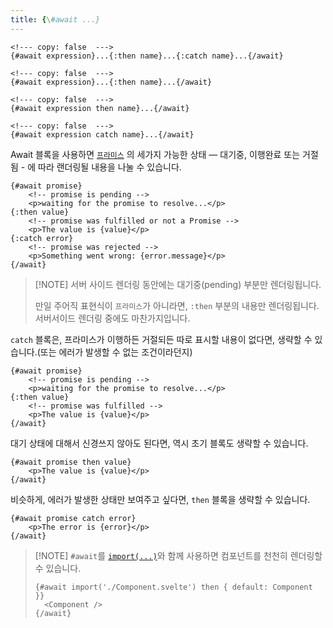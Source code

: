 ```yaml
---
title: {\#await ...}
---
```


```svelte
<!--- copy: false  --->
{#await expression}...{:then name}...{:catch name}...{/await}
```

```svelte
<!--- copy: false  --->
{#await expression}...{:then name}...{/await}
```

```svelte
<!--- copy: false  --->
{#await expression then name}...{/await}
```

```svelte
<!--- copy: false  --->
{#await expression catch name}...{/await}
```

Await 블록을 사용하면 [`프라미스`](https://developer.mozilla.org/en-US/docs/Web/JavaScript/Reference/Global_Objects/Promise) 의 세가지 가능한 상태 — 대기중, 이행완료 또는 거절됨 - 에 따라 랜더링될 내용을 나눌 수 있습니다.

```svelte
{#await promise}
	<!-- promise is pending -->
	<p>waiting for the promise to resolve...</p>
{:then value}
	<!-- promise was fulfilled or not a Promise -->
	<p>The value is {value}</p>
{:catch error}
	<!-- promise was rejected -->
	<p>Something went wrong: {error.message}</p>
{/await}
```

> [!NOTE] 서버 사이드 렌더링 동안에는 대기중(pending) 부분만 렌더링됩니다.
>
> 만일 주어직 표현식이 `프라미스`가 아니라면, `:then` 부분의 내용만 렌더링됩니다. 서버서이드 렌더링 중에도 마찬가지입니다.

`catch` 블록은, 프라미스가 이행하든 거절되든 따로 표시할 내용이 없다면, 생략할 수 있습니다.(또는 에러가 발생할 수 없는  조건이라던지)

```svelte
{#await promise}
	<!-- promise is pending -->
	<p>waiting for the promise to resolve...</p>
{:then value}
	<!-- promise was fulfilled -->
	<p>The value is {value}</p>
{/await}
```

대기 상태에 대해서 신경쓰지 않아도 된다면, 역시 초기 블록도 생략할 수 있습니다.

```svelte
{#await promise then value}
	<p>The value is {value}</p>
{/await}
```

비슷하게, 에러가 발생한 상태만 보여주고 싶다면, `then` 블록을 생략할 수 있습니다.

```svelte
{#await promise catch error}
	<p>The error is {error}</p>
{/await}
```

> [!NOTE] `#await`를 [`import(...)`](https://developer.mozilla.org/en-US/docs/Web/JavaScript/Reference/Operators/import)와 함께 사용하면 컴포넌트를 천천히 렌더링할 수 있습니다.
>
> ```svelte
> {#await import('./Component.svelte') then { default: Component }}
> 	<Component />
> {/await}
> ```

